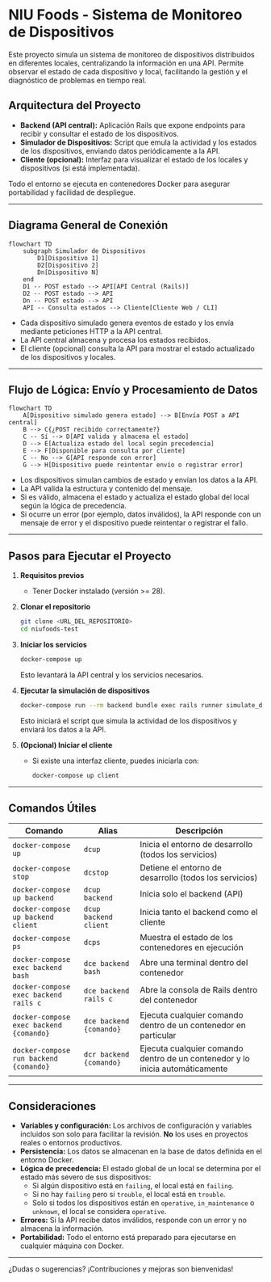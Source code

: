 # NIU Foods - Sistema de Monitoreo de Dispositivos

Este proyecto simula un sistema de monitoreo de dispositivos distribuidos en diferentes locales, centralizando la información en una API. Permite observar el estado de cada dispositivo y local, facilitando la gestión y el diagnóstico de problemas en tiempo real.

## Arquitectura del Proyecto

- **Backend (API central):** Aplicación Rails que expone endpoints para recibir y consultar el estado de los dispositivos.
- **Simulador de Dispositivos:** Script que emula la actividad y los estados de los dispositivos, enviando datos periódicamente a la API.
- **Cliente (opcional):** Interfaz para visualizar el estado de los locales y dispositivos (si está implementada).

Todo el entorno se ejecuta en contenedores Docker para asegurar portabilidad y facilidad de despliegue.

---

## Diagrama General de Conexión

```mermaid
flowchart TD
    subgraph Simulador de Dispositivos
        D1[Dispositivo 1]
        D2[Dispositivo 2]
        Dn[Dispositivo N]
    end
    D1 -- POST estado --> API[API Central (Rails)]
    D2 -- POST estado --> API
    Dn -- POST estado --> API
    API -- Consulta estados --> Cliente[Cliente Web / CLI]
```

- Cada dispositivo simulado genera eventos de estado y los envía mediante peticiones HTTP a la API central.
- La API central almacena y procesa los estados recibidos.
- El cliente (opcional) consulta la API para mostrar el estado actualizado de los dispositivos y locales.

---

## Flujo de Lógica: Envío y Procesamiento de Datos

```mermaid
flowchart TD
    A[Dispositivo simulado genera estado] --> B[Envía POST a API central]
    B --> C{¿POST recibido correctamente?}
    C -- Sí --> D[API valida y almacena el estado]
    D --> E[Actualiza estado del local según precedencia]
    E --> F[Disponible para consulta por cliente]
    C -- No --> G[API responde con error]
    G --> H[Dispositivo puede reintentar envío o registrar error]
```

- Los dispositivos simulan cambios de estado y envían los datos a la API.
- La API valida la estructura y contenido del mensaje.
- Si es válido, almacena el estado y actualiza el estado global del local según la lógica de precedencia.
- Si ocurre un error (por ejemplo, datos inválidos), la API responde con un mensaje de error y el dispositivo puede reintentar o registrar el fallo.

---

## Pasos para Ejecutar el Proyecto

1. **Requisitos previos**
   - Tener Docker instalado (versión >= 28).

2. **Clonar el repositorio**
   ```sh
   git clone <URL_DEL_REPOSITORIO>
   cd niufoods-test
   ```

3. **Iniciar los servicios**
   ```sh
   docker-compose up
   ```
   Esto levantará la API central y los servicios necesarios.

4. **Ejecutar la simulación de dispositivos**
   ```sh
   docker-compose run --rm backend bundle exec rails runner simulate_device_activity.rb
   ```
   Esto iniciará el script que simula la actividad de los dispositivos y enviará los datos a la API.

5. **(Opcional) Iniciar el cliente**
   - Si existe una interfaz cliente, puedes iniciarla con:
     ```sh
     docker-compose up client
     ```

---

## Comandos Útiles

| Comando                                      | Alias                    | Descripción                                                                                      |
|----------------------------------------------|--------------------------|--------------------------------------------------------------------------------------------------|
| `docker-compose up`                          | `dcup`                   | Inicia el entorno de desarrollo (todos los servicios)                                            |
| `docker-compose stop`                        | `dcstop`                 | Detiene el entorno de desarrollo (todos los servicios)                                           |
| `docker-compose up backend`                  | `dcup backend`           | Inicia solo el backend (API)                                                                     |
| `docker-compose up backend client`           | `dcup backend client`    | Inicia tanto el backend como el cliente                                                          |
| `docker-compose ps`                          | `dcps`                   | Muestra el estado de los contenedores en ejecución                                               |
| `docker-compose exec backend bash`           | `dce backend bash`       | Abre una terminal dentro del contenedor                                                          |
| `docker-compose exec backend rails c`        | `dce backend rails c`    | Abre la consola de Rails dentro del contenedor                                                   |
| `docker-compose exec backend {comando}`      | `dce backend {comando}`  | Ejecuta cualquier comando dentro de un contenedor en particular                                  |
| `docker-compose run backend {comando}`       | `dcr backend {comando}`  | Ejecuta cualquier comando dentro de un contenedor y lo inicia automáticamente                    |

---

## Consideraciones

- **Variables y configuración:** Los archivos de configuración y variables incluidos son solo para facilitar la revisión. **No** los uses en proyectos reales o entornos productivos.
- **Persistencia:** Los datos se almacenan en la base de datos definida en el entorno Docker.
- **Lógica de precedencia:** El estado global de un local se determina por el estado más severo de sus dispositivos:
  - Si algún dispositivo está en `failing`, el local está en `failing`.
  - Si no hay `failing` pero sí `trouble`, el local está en `trouble`.
  - Solo si todos los dispositivos están en `operative`, `in_maintenance` o `unknown`, el local se considera `operative`.
- **Errores:** Si la API recibe datos inválidos, responde con un error y no almacena la información.
- **Portabilidad:** Todo el entorno está preparado para ejecutarse en cualquier máquina con Docker.

---

¿Dudas o sugerencias? ¡Contribuciones y mejoras son bienvenidas!
